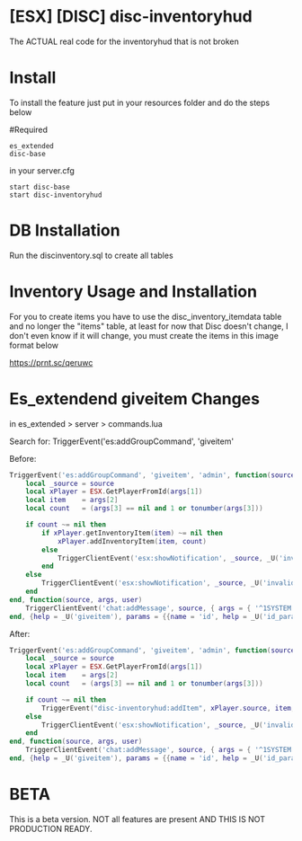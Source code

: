 # [ESX] [DISC] disc-inventoryhud
The ACTUAL real code for the inventoryhud that is not broken

# Install
To install the feature just put in your resources folder and do the steps below

#Required
```
es_extended
disc-base
```
in your server.cfg
```
start disc-base
start disc-inventoryhud
```

# DB Installation
Run the discinventory.sql to create all tables

# Inventory Usage and Installation
For you to create items you have to use the disc_inventory_itemdata table and no longer the "items" table, at least for now that Disc doesn't change, I don't even know if it will change, you must create the items in this image format below

https://prnt.sc/qeruwc

# Es_extendend giveitem Changes

in es_extended > server > commands.lua

Search for: TriggerEvent('es:addGroupCommand', 'giveitem'

Before:
```lua
TriggerEvent('es:addGroupCommand', 'giveitem', 'admin', function(source, args, user)
	local _source = source
	local xPlayer = ESX.GetPlayerFromId(args[1])
	local item    = args[2]
	local count   = (args[3] == nil and 1 or tonumber(args[3]))

	if count ~= nil then
		if xPlayer.getInventoryItem(item) ~= nil then
			xPlayer.addInventoryItem(item, count)
		else
			TriggerClientEvent('esx:showNotification', _source, _U('invalid_item'))
		end
	else
		TriggerClientEvent('esx:showNotification', _source, _U('invalid_amount'))
	end
end, function(source, args, user)
	TriggerClientEvent('chat:addMessage', source, { args = { '^1SYSTEM', 'Insufficient Permissions.' } })
end, {help = _U('giveitem'), params = {{name = 'id', help = _U('id_param')}, {name = 'item', help = _U('item')}, {name = 'amount', help = _U('amount')}}})
```
After:

```lua
TriggerEvent('es:addGroupCommand', 'giveitem', 'admin', function(source, args, user)
	local _source = source
	local xPlayer = ESX.GetPlayerFromId(args[1])
	local item    = args[2]
	local count   = (args[3] == nil and 1 or tonumber(args[3]))

	if count ~= nil then
		TriggerEvent("disc-inventoryhud:addItem", xPlayer.source, item, count)
	else
		TriggerClientEvent('esx:showNotification', _source, _U('invalid_amount'))
	end
end, function(source, args, user)
	TriggerClientEvent('chat:addMessage', source, { args = { '^1SYSTEM', 'Insufficient Permissions.' } })
end, {help = _U('giveitem'), params = {{name = 'id', help = _U('id_param')}, {name = 'item', help = _U('item')}, {name = 'amount', help = _U('amount')}}})
```

# BETA

This is a beta version. NOT all features are present AND THIS IS NOT PRODUCTION READY.
